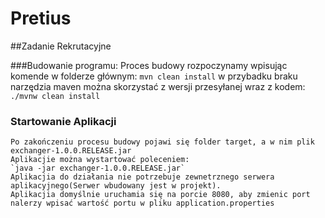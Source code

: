 # Pretius
##Zadanie Rekrutacyjne


###Budowanie programu:
    Proces budowy rozpoczynamy wpisując komende w folderze głównym:
    `mvn clean install`
    w przybadku braku narzędzia maven można skorzystać z wersji przesyłanej wraz z kodem:
    `./mvnw clean install`
    
### Startowanie Aplikacji
    Po zakończeniu procesu budowy pojawi się folder target, a w nim plik exchanger-1.0.0.RELEASE.jar
    Aplikacjie można wystartować poleceniem:
    `java -jar exchanger-1.0.0.RELEASE.jar`
    Aplikacjia do działania nie potrzebuje zewnetrznego serwera aplikacyjnego(Serwer wbudowany jest w projekt).
    Aplikacjia domyślnie uruchamia się na porcie 8080, aby zmienic port nalerzy wpisać wartość portu w pliku application.properties